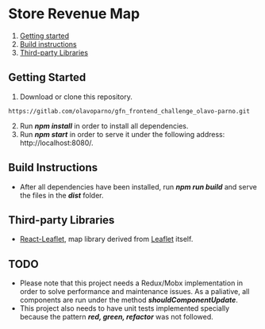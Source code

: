 # Store Revenue Map

1. [Getting started](#Getting-Started)
2. [Build instructions](#Build-Instructions)
3. [Third-party Libraries](#Third-party-Libraries)

## Getting Started

1. Download or clone this repository.
```
https://gitlab.com/olavoparno/gfn_frontend_challenge_olavo-parno.git
```
2. Run ***npm install*** in order to install all dependencies.
3. Run ***npm start*** in order to serve it under the following address: http://localhost:8080/.

## Build Instructions

* After all dependencies have been installed, run ***npm run build*** and serve the files in the ***dist*** folder.

## Third-party Libraries

* [React-Leaflet](https://react-leaflet.js.org), map library derived from [Leaflet](https://leafletjs.com) itself.

## TODO

* Please note that this project needs a Redux/Mobx implementation in order to solve performance and maintenance issues. As a paliative, all components are run under the method ***shouldComponentUpdate***.
* This project also needs to have unit tests implemented specially because the pattern ***red, green, refactor*** was not followed.
